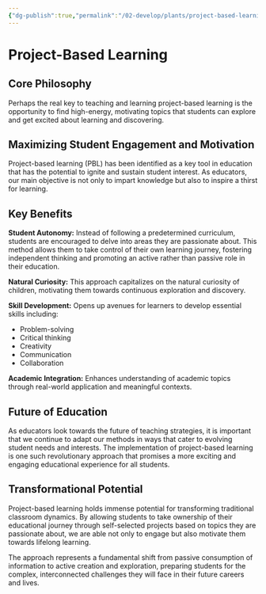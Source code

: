 ```yaml
---
{"dg-publish":true,"permalink":"/02-develop/plants/project-based-learning/","title":"Project-Based Learning","tags":["project-based-learning","pedagogy","student-engagement","curriculum-design","education-methodology"],"created":"2025-01-01"}
---
```



# Project-Based Learning

## Core Philosophy
Perhaps the real key to teaching and learning project-based learning is the opportunity to find high-energy, motivating topics that students can explore and get excited about learning and discovering.

## Maximizing Student Engagement and Motivation
Project-based learning (PBL) has been identified as a key tool in education that has the potential to ignite and sustain student interest. As educators, our main objective is not only to impart knowledge but also to inspire a thirst for learning.

## Key Benefits

**Student Autonomy:** Instead of following a predetermined curriculum, students are encouraged to delve into areas they are passionate about. This method allows them to take control of their own learning journey, fostering independent thinking and promoting an active rather than passive role in their education.

**Natural Curiosity:** This approach capitalizes on the natural curiosity of children, motivating them towards continuous exploration and discovery.

**Skill Development:** Opens up avenues for learners to develop essential skills including:
- Problem-solving
- Critical thinking
- Creativity
- Communication
- Collaboration

**Academic Integration:** Enhances understanding of academic topics through real-world application and meaningful contexts.

## Future of Education
As educators look towards the future of teaching strategies, it is important that we continue to adapt our methods in ways that cater to evolving student needs and interests. The implementation of project-based learning is one such revolutionary approach that promises a more exciting and engaging educational experience for all students.

## Transformational Potential
Project-based learning holds immense potential for transforming traditional classroom dynamics. By allowing students to take ownership of their educational journey through self-selected projects based on topics they are passionate about, we are able not only to engage but also motivate them towards lifelong learning.

The approach represents a fundamental shift from passive consumption of information to active creation and exploration, preparing students for the complex, interconnected challenges they will face in their future careers and lives.
